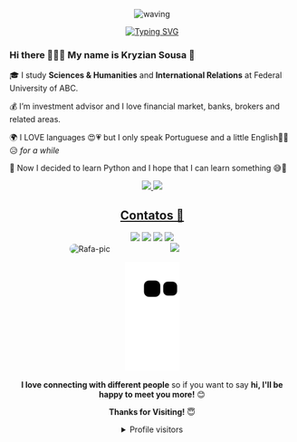<div align="center" >

 ![waving](https://capsule-render.vercel.app/api?type=waving&height=90&color=gradient)


[![Typing SVG](https://readme-typing-svg.herokuapp.com?font=Mouse+Memoirs&size=65&pause=500&color=F74C76&vCenter=true&width=600&height=70&lines=Kryzian+Sousa)](https://git.io/typing-svg)

<div align="left">

### Hi there 🤗👋🏻 **My name is Kryzian Sousa** 🌷

🎓 I study **Sciences & Humanities** and **International Relations** at Federal University of ABC.

💰 I’m investment advisor and I love financial market, banks, brokers and related areas.

🌍 I LOVE languages 😍💗 but I only speak Portuguese and a little English😮‍💨😥 *for a while*

🐍 Now I decided to learn Python and I hope that I can learn something 😅🤣


<div align="center">
 <a href="https://github.com/Kryzian">
 <img height="180em" src="https://github-readme-stats.vercel.app/api?username=kryzian&show_icons=true&theme=dracula&include_all_commits=true&count_private=true"/>
 <img height="180em" src="https://github-readme-stats.vercel.app/api/top-langs/?username=kryzian&layout=compact&langs_count=7&theme=dracula"/>

<h2 align="center">Contatos 📧</h2>
<div>
   <a href="https://www.instagram.com/kryzian.sousa/" target="_blank"><img src="https://img.shields.io/badge/-Instagram-%23E4405F?style=for-the-badge&logo=instagram&logoColor=white" target="_blank"></a>
 	<a href="https://www.twitch.tv/kryzian" target="_blank"><img src="https://img.shields.io/badge/Twitch-9146FF?style=for-the-badge&logo=twitch&logoColor=white" target="_blank"></a>
  <a href = "mailto:kryzian.sousa@gmail.com"><img src="https://img.shields.io/badge/-Gmail-%23333?style=for-the-badge&logo=gmail&logoColor=white" target="_blank"></a>
  <a href="https://www.linkedin.com/in/kryzian/" target="_blank"><img src="https://img.shields.io/badge/-LinkedIn-%230077B5?style=for-the-badge&logo=linkedin&logoColor=white" target="_blank"></a> 
  
</div>
  <img align="center" alt="Rafa-pic" height="150" style="border-radius:50px;" src="https://media.discordapp.net/attachments/639956127056134178/890373478988013628/Publicacoes_Instagram_1_1.png?width=676&height=676">
<img align="right" src="https://user-images.githubusercontent.com/5232616/59125272-a90d0780-8916-11e9-9ef7-3c0c12205a71.gif" width="220"/>
  
  ![Snake animation](https://github.com/rafaballerini/rafaballerini/blob/output/github-contribution-grid-snake.svg)
 
</div>

<div align="center" >

**I love connecting with different people** so if you want to say **hi, I'll be happy to meet you more!** 😊

**Thanks for Visiting!** 😇

<details>
<summary>Profile visitors</summary>
<p align="center">:round_pushpin: Profile visitors</p>
<div align="center">
    <img alt="visitors counter" src="https://profile-counter.glitch.me/kryzian/count.svg">
</div>
</details>
